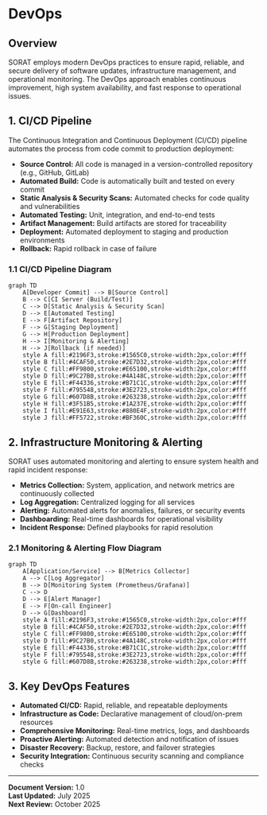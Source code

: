 # DevOps

## Overview

SORAT employs modern DevOps practices to ensure rapid, reliable, and secure delivery of software updates, infrastructure management, and operational monitoring. The DevOps approach enables continuous improvement, high system availability, and fast response to operational issues.

## 1. CI/CD Pipeline

The Continuous Integration and Continuous Deployment (CI/CD) pipeline automates the process from code commit to production deployment:
- **Source Control:** All code is managed in a version-controlled repository (e.g., GitHub, GitLab)
- **Automated Build:** Code is automatically built and tested on every commit
- **Static Analysis & Security Scans:** Automated checks for code quality and vulnerabilities
- **Automated Testing:** Unit, integration, and end-to-end tests
- **Artifact Management:** Build artifacts are stored for traceability
- **Deployment:** Automated deployment to staging and production environments
- **Rollback:** Rapid rollback in case of failure

### 1.1 CI/CD Pipeline Diagram

```mermaid
graph TD
    A[Developer Commit] --> B[Source Control]
    B --> C[CI Server (Build/Test)]
    C --> D[Static Analysis & Security Scan]
    D --> E[Automated Testing]
    E --> F[Artifact Repository]
    F --> G[Staging Deployment]
    G --> H[Production Deployment]
    H --> I[Monitoring & Alerting]
    H --> J[Rollback (if needed)]
    style A fill:#2196F3,stroke:#1565C0,stroke-width:2px,color:#fff
    style B fill:#4CAF50,stroke:#2E7D32,stroke-width:2px,color:#fff
    style C fill:#FF9800,stroke:#E65100,stroke-width:2px,color:#fff
    style D fill:#9C27B0,stroke:#4A148C,stroke-width:2px,color:#fff
    style E fill:#F44336,stroke:#B71C1C,stroke-width:2px,color:#fff
    style F fill:#795548,stroke:#3E2723,stroke-width:2px,color:#fff
    style G fill:#607D8B,stroke:#263238,stroke-width:2px,color:#fff
    style H fill:#3F51B5,stroke:#1A237E,stroke-width:2px,color:#fff
    style I fill:#E91E63,stroke:#880E4F,stroke-width:2px,color:#fff
    style J fill:#FF5722,stroke:#BF360C,stroke-width:2px,color:#fff
```

## 2. Infrastructure Monitoring & Alerting

SORAT uses automated monitoring and alerting to ensure system health and rapid incident response:
- **Metrics Collection:** System, application, and network metrics are continuously collected
- **Log Aggregation:** Centralized logging for all services
- **Alerting:** Automated alerts for anomalies, failures, or security events
- **Dashboarding:** Real-time dashboards for operational visibility
- **Incident Response:** Defined playbooks for rapid resolution

### 2.1 Monitoring & Alerting Flow Diagram

```mermaid
graph TD
    A[Application/Service] --> B[Metrics Collector]
    A --> C[Log Aggregator]
    B --> D[Monitoring System (Prometheus/Grafana)]
    C --> D
    D --> E[Alert Manager]
    E --> F[On-call Engineer]
    D --> G[Dashboard]
    style A fill:#2196F3,stroke:#1565C0,stroke-width:2px,color:#fff
    style B fill:#4CAF50,stroke:#2E7D32,stroke-width:2px,color:#fff
    style C fill:#FF9800,stroke:#E65100,stroke-width:2px,color:#fff
    style D fill:#9C27B0,stroke:#4A148C,stroke-width:2px,color:#fff
    style E fill:#F44336,stroke:#B71C1C,stroke-width:2px,color:#fff
    style F fill:#795548,stroke:#3E2723,stroke-width:2px,color:#fff
    style G fill:#607D8B,stroke:#263238,stroke-width:2px,color:#fff
```

## 3. Key DevOps Features

- **Automated CI/CD:** Rapid, reliable, and repeatable deployments
- **Infrastructure as Code:** Declarative management of cloud/on-prem resources
- **Comprehensive Monitoring:** Real-time metrics, logs, and dashboards
- **Proactive Alerting:** Automated detection and notification of issues
- **Disaster Recovery:** Backup, restore, and failover strategies
- **Security Integration:** Continuous security scanning and compliance checks

---

**Document Version:** 1.0  
**Last Updated:** July 2025  
**Next Review:** October 2025 